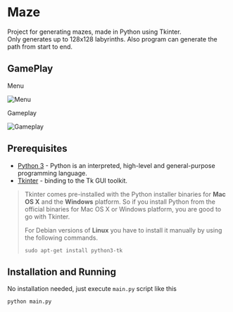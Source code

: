 # Maze

Project for generating mazes, made in Python using Tkinter.  
Only generates up to 128x128 labyrinths. Also program can generate the path from start to end.

## GamePlay

Menu

![Menu](https://i.imgur.com/3St0LdG.png "Menu")

Gameplay

![Gameplay](https://i.imgur.com/mA35AkG.png "Gameplay")

## Prerequisites

- [Python 3](https://www.python.org/downloads/) - Python is an interpreted, high-level and general-purpose programming language.
- [Tkinter](https://riptutorial.com/tkinter/example/3206/installation-or-setup) - binding to the Tk GUI toolkit.

> Tkinter comes pre-installed with the Python installer binaries for **Mac OS X** and the **Windows** platform. 
> So if you install Python from the official binaries for Mac OS X or Windows platform, you are good to go with Tkinter.
> 
> For Debian versions of **Linux** you have to install it manually by using the following commands.
> ```shell script
> sudo apt-get install python3-tk
> ```

## Installation and Running

No installation needed, just execute `main.py` script like this

```shell script
python main.py
```
